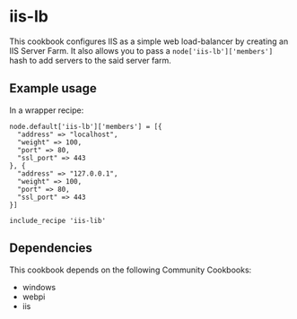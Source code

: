 # iis-lb

This cookbook configures IIS as a simple web load-balancer by creating an IIS Server Farm. It also allows you to pass a `node['iis-lb']['members']` hash to add servers to the said server farm.

## Example usage

In a wrapper recipe:
```
node.default['iis-lb']['members'] = [{
  "address" => "localhost",
  "weight" => 100,
  "port" => 80,
  "ssl_port" => 443
}, {
  "address" => "127.0.0.1",
  "weight" => 100,
  "port" => 80,
  "ssl_port" => 443
}]

include_recipe 'iis-lib'
```

## Dependencies

This cookbook depends on the following Community Cookbooks:

- windows
- webpi
- iis
